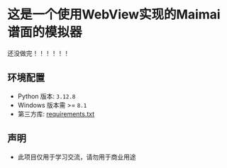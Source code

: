 # 这是一个使用WebView实现的Maimai谱面的模拟器

还没做完！！！！！！

## 环境配置

- Python 版本: `3.12.8`
- Windows 版本需 >= `8.1`
- 第三方库: [requirements.txt](./src/requirements.txt)

## 声明

- 此项目仅用于学习交流，请勿用于商业用途
